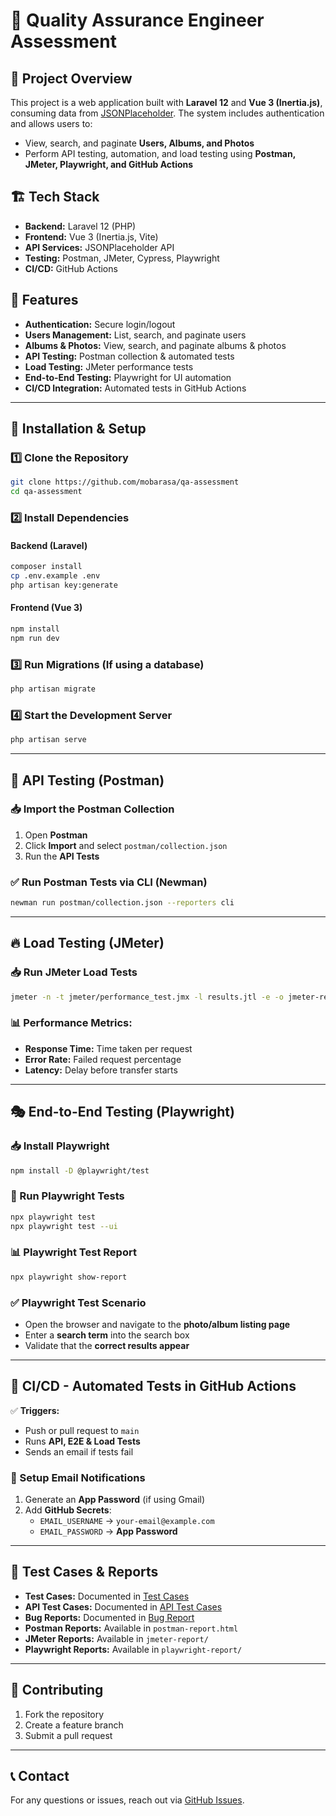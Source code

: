 # 🚀 Quality Assurance Engineer Assessment

## 📌 Project Overview
This project is a web application built with **Laravel 12** and **Vue 3 (Inertia.js)**, consuming data from [JSONPlaceholder](https://jsonplaceholder.typicode.com/). The system includes authentication and allows users to:
- View, search, and paginate **Users, Albums, and Photos**
- Perform API testing, automation, and load testing using **Postman, JMeter, Playwright, and GitHub Actions**

## 🏗️ Tech Stack
- **Backend:** Laravel 12 (PHP)
- **Frontend:** Vue 3 (Inertia.js, Vite)
- **API Services:** JSONPlaceholder API
- **Testing:** Postman, JMeter, Cypress, Playwright
- **CI/CD:** GitHub Actions

## 📜 Features
- **Authentication:** Secure login/logout
- **Users Management:** List, search, and paginate users
- **Albums & Photos:** View, search, and paginate albums & photos
- **API Testing:** Postman collection & automated tests
- **Load Testing:** JMeter performance tests
- **End-to-End Testing:** Playwright for UI automation
- **CI/CD Integration:** Automated tests in GitHub Actions

---

## 🔧 Installation & Setup
### 1️⃣ Clone the Repository
```sh
git clone https://github.com/mobarasa/qa-assessment
cd qa-assessment
```
### 2️⃣ Install Dependencies
#### Backend (Laravel)
```sh
composer install
cp .env.example .env
php artisan key:generate
```
#### Frontend (Vue 3)
```sh
npm install
npm run dev
```
### 3️⃣ Run Migrations (If using a database)
```sh
php artisan migrate
```
### 4️⃣ Start the Development Server
```sh
php artisan serve
```

---

## 🚀 API Testing (Postman)
### 📥 Import the Postman Collection
1. Open **Postman**
2. Click **Import** and select `postman/collection.json`
3. Run the **API Tests**

### ✅ Run Postman Tests via CLI (Newman)
```sh
newman run postman/collection.json --reporters cli
```

---

## 🔥 Load Testing (JMeter)
### 📥 Run JMeter Load Tests
```sh
jmeter -n -t jmeter/performance_test.jmx -l results.jtl -e -o jmeter-report/ -f
```
### 📊 Performance Metrics:
- **Response Time:** Time taken per request
- **Error Rate:** Failed request percentage
- **Latency:** Delay before transfer starts

---

## 🎭 End-to-End Testing (Playwright)
### 📥 Install Playwright
```sh
npm install -D @playwright/test
```
### 🏃 Run Playwright Tests
```sh
npx playwright test
npx playwright test --ui
```
### 📊 Playwright Test Report
```sh
npx playwright show-report
```
### ✅ Playwright Test Scenario
- Open the browser and navigate to the **photo/album listing page**
- Enter a **search term** into the search box
- Validate that the **correct results appear**

---

## 🚀 CI/CD - Automated Tests in GitHub Actions
✅ **Triggers:**
- Push or pull request to `main`
- Runs **API, E2E & Load Tests**
- Sends an email if tests fail

### 🔧 Setup Email Notifications
1. Generate an **App Password** (if using Gmail)
2. Add **GitHub Secrets**:
   - `EMAIL_USERNAME` → `your-email@example.com`
   - `EMAIL_PASSWORD` → **App Password**

---

## 📜 Test Cases & Reports
- **Test Cases:** Documented in [Test Cases](./docs/qa/TEST_CASES.md)
- **API Test Cases:** Documented in [API Test Cases](./docs/qa/API_TEST_CASES.md)
- **Bug Reports:** Documented in [Bug Report](./docs/qa/BUG_REPORT.md)
- **Postman Reports:** Available in `postman-report.html`
- **JMeter Reports:** Available in `jmeter-report/`
- **Playwright Reports:** Available in `playwright-report/`

---

## 🤝 Contributing
1. Fork the repository
2. Create a feature branch
3. Submit a pull request

---

## 📞 Contact
For any questions or issues, reach out via [GitHub Issues](https://github.com/mobarasa/qa-assessment/issues).
